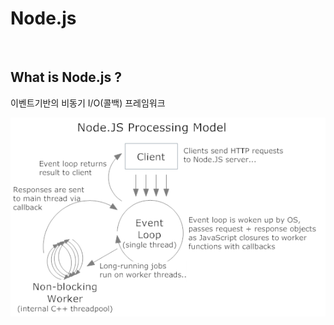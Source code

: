 # Node.js

<br>

## What is Node.js ?

이벤트기반의 비동기 I/O(콜백) 프레임워크

![Node.js Processing](./../img/nodeProcessing.png)
